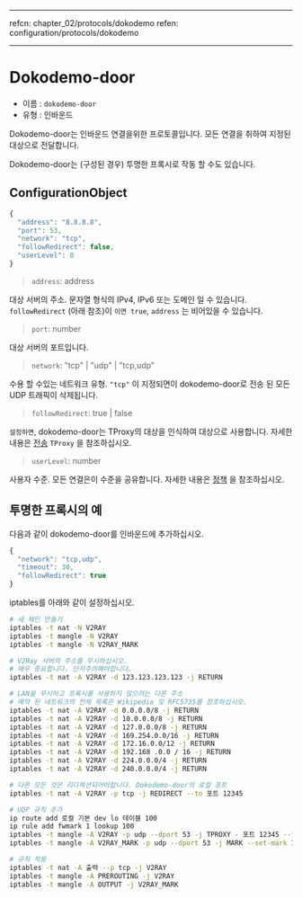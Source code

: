 * * *

refcn: chapter_02/protocols/dokodemo refen: configuration/protocols/dokodemo

* * *

# Dokodemo-door

* 이름 : `dokodemo-door`
* 유형 : 인바운드

Dokodemo-door는 인바운드 연결을위한 프로토콜입니다. 모든 연결을 취하여 지정된 대상으로 전달합니다.

Dokodemo-door는 (구성된 경우) 투명한 프록시로 작동 할 수도 있습니다.

## ConfigurationObject

```javascript
{
  "address": "8.8.8.8",
  "port": 53,
  "network": "tcp",
  "followRedirect": false,
  "userLevel": 0
}
```

> `address`: address

대상 서버의 주소. 문자열 형식의 IPv4, IPv6 또는 도메인 일 수 있습니다. `followRedirect` (아래 참조)이 `이면 true`, `address` 는 비어있을 수 있습니다.

> `port`: number

대상 서버의 포트입니다.

> `network`: "tcp" | "udp" | "tcp,udp"

수용 할 수있는 네트워크 유형. `"tcp"` 이 지정되면이 dokodemo-door로 전송 된 모든 UDP 트래픽이 삭제됩니다.

> `followRedirect`: true | false

`설정하면`, dokodemo-door는 TProxy의 대상을 인식하여 대상으로 사용합니다. 자세한 내용은 [전송](../transport.md) `TProxy` 을 참조하십시오.

> `userLevel`: number

사용자 수준. 모든 연결은이 수준을 공유합니다. 자세한 내용은 [정책](../policy.md) 을 참조하십시오.

## 투명한 프록시의 예

다음과 같이 dokodemo-door를 인바운드에 추가하십시오.

```javascript
{
  "network": "tcp,udp",
  "timeout": 30,
  "followRedirect": true
}
```

iptables를 아래와 같이 설정하십시오.

```bash
# 새 체인 만들기
iptables -t nat -N V2RAY
iptables -t mangle -N V2RAY
iptables -t mangle -N V2RAY_MARK

# V2Ray 서버의 주소를 무시하십시오.
# 매우 중요합니다. 단지주의해야합니다.
iptables -t nat -A V2RAY -d 123.123.123.123 -j RETURN

# LAN을 무시하고 프록시를 사용하지 않으려는 다른 주소
# 예약 된 네트워크의 전체 목록은 Wikipedia 및 RFC5735를 참조하십시오.
iptables -t nat -A V2RAY -d 0.0.0.0/8 -j RETURN
iptables -t nat -A V2RAY -d 10.0.0.0/8 -j RETURN
iptables -t nat -A V2RAY -d 127.0.0.0/8 -j RETURN
iptables -t nat -A V2RAY -d 169.254.0.0/16 -j RETURN
iptables -t nat -A V2RAY -d 172.16.0.0/12 -j RETURN
iptables -t nat -A V2RAY -d 192.168 .0.0 / 16 -j RETURN
iptables -t nat -A V2RAY -d 224.0.0.0/4 -j RETURN
iptables -t nat -A V2RAY -d 240.0.0.0/4 -j RETURN

# 다른 모든 것은 리디렉션되어야합니다. Dokodemo-door의 로컬 포트
iptables -t nat -A V2RAY -p tcp -j REDIRECT --to 포트 12345

# UDP 규칙 추가
ip route add 로컬 기본 dev lo 테이블 100
ip rule add fwmark 1 lookup 100
iptables -t mangle -A V2RAY -p udp --dport 53 -j TPROXY - 포트 12345 --tproxy-mark 0x01 / 0x01
iptables -t mangle -A V2RAY_MARK -p udp --dport 53 -j MARK --set-mark 1

# 규칙 적용
iptables -t nat -A 출력 --p tcp -j V2RAY
iptables -t mangle -A PREROUTING -j V2RAY
iptables -t mangle -A OUTPUT -j V2RAY_MARK
```